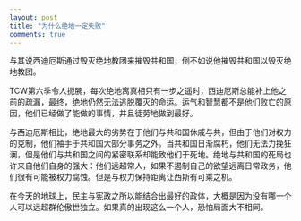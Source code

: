 ```yaml
---
layout: post
title: "为什么绝地一定失败"
comments: true
---
```

与其说西迪厄斯通过毁灭绝地教团来摧毁共和国，倒不如说他摧毁共和国以毁灭绝地教团。

TCW第六季令人扼腕，每次绝地离真相只有一步之遥时，西迪厄斯总能补上他之前的疏漏，最终，绝地仍然无法逃脱覆灭的命运。运气和智慧都不是他们败亡的原因，他们已经做了能做的事情，并且徒劳地做到最好。

与西迪厄斯相比，绝地最大的劣势在于他们与共和国休戚与共，但由于他们对权力的克制，他们袖手于共和国大部分事务之外。当共和国日渐腐朽，他们无法力挽狂澜，但是他们与共和国之间的紧密联系却能致他们于死地。绝地与共和国的死局也许来自他们自身的强大：他们远超常人，如果不遏制自己的欲望远离日常政务，他们很有可能被权力腐蚀。但是与权力保持距离让西斯有可乘之机。

在今天的地球上，民主与宪政之所以能结合出最好的政体，大概是因为没有哪一个人可以远超群伦傲世独立。如果真的出现这么一个人，恐怕局面大不相同。
